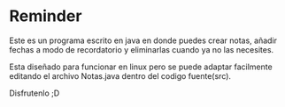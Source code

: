 # Reminder

Este es un programa escrito en java en donde puedes crear notas, añadir fechas a modo de recordatorio y eliminarlas cuando ya no las necesites.

Esta diseñado para funcionar en linux pero se puede adaptar facilmente editando el archivo Notas.java dentro del codigo fuente(src).

Disfrutenlo ;D
